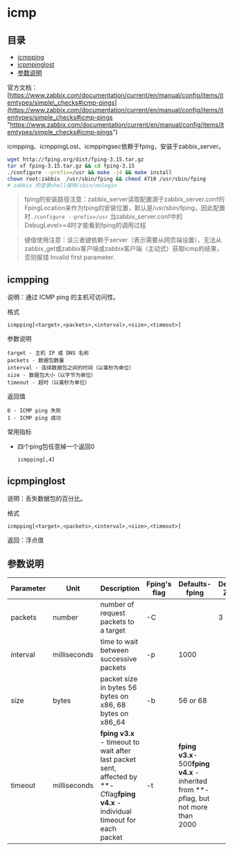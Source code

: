# icmp

## 目录

-   [icmpping](#icmpping)
-   [icpmpinglost](#icpmpinglost)
-   [参数说明](#参数说明)

官方文档：[https://www.zabbix.com/documentation/current/en/manual/config/items/itemtypes/simple\_checks#icmp-pings](https://www.zabbix.com/documentation/current/en/manual/config/items/itemtypes/simple_checks#icmp-pings "https://www.zabbix.com/documentation/current/en/manual/config/items/itemtypes/simple_checks#icmp-pings")

icmpping、icmppingLost、icmppingsec依赖于fping，安装于zabbix\_server。

```bash
wget http://fping.org/dist/fping-3.15.tar.gz
tar xf fping-3.15.tar.gz && cd fping-3.15
./configure --prefix=/usr && make -j4 && make install
chown root:zabbix  /usr/sbin/fping && chmod 4710 /usr/sbin/fping
# zabbix 的登录shell保持/sbin/nologin
```

> fping的安装路径注意：zabbix\_server读取配置源于zabbix\_server.conf的FpingLocation来作为fping的安装位置，默认是/usr/sbin/fping，因此配置时`./configure --prefix=/usr`
> 当zabbix\_server.conf中的DebugLevel>=4时才能看到fping的调用过程

> 键值使用注意：该三者键依赖于server（表示需要从网页端设置），无法从zabbix\_get或zabbix客户端或zabbix客户端（主动式）获取icmp的结果，否则报错 Invalid first parameter.

## icmpping

说明：通过 ICMP ping 的主机可访问性。

格式

```纯文本
icmpping[<target>,<packets>,<interval>,<size>,<timeout>]
```

参数说明

```纯文本
target - 主机 IP 或 DNS 名称
packets - 数据包数量
interval - 连续数据包之间的时间（以毫秒为单位）
size - 数据包大小（以字节为单位）
timeout - 超时（以毫秒为单位）
```

返回值

```纯文本
0 - ICMP ping 失败
1 - ICMP ping 成功
```

常用指标

-   四个ping包任意掉一个返回0
    ```纯文本
    icmpping[,4]
    ```

## icpmpinglost

说明：丢失数据包的百分比。

格式

```纯文本
icmpping[<target>,<packets>,<interval>,<size>,<timeout>]
```

返回：浮点值

## 参数说明

| Parameter | Unit         | Description                                                                                                                           | Fping's flag | Defaults-fping                                                                             | Defaults-Zabbix | Zabbix-min | ​**Zabbix-max** |
| --------- | ------------ | ------------------------------------------------------------------------------------------------------------------------------------- | ------------ | ------------------------------------------------------------------------------------------ | --------------- | ---------- | --------------- |
| packets   | number       | number of request packets to a target                                                                                                 | -C           |                                                                                            | 3               | 1          | 10000           |
| interval  | milliseconds | time to wait between successive packets                                                                                               | -p           | 1000                                                                                       |                 | 20         | unlimited       |
| size      | bytes        | packet size in bytes 56 bytes on x86, 68 bytes on x86\_64                                                                             | -b           | 56 or 68                                                                                   |                 | 24         | 65507           |
| timeout   | milliseconds | ​**fping v3.x** - timeout to wait after last packet sent, affected by \*\**-C*flag**fping v4.x** - individual timeout for each packet | -t           | ​**fping v3.x**-   500**fping v4.x** - inherited from \*\**-p*flag, but not more than 2000 |                 | 50         | unlimited       |
